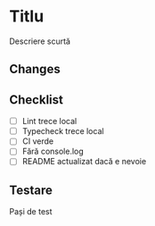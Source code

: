 # Titlu

Descriere scurtă

## Changes

<!-- Descrie modificările aduse -->

## Checklist

* [ ] Lint trece local
* [ ] Typecheck trece local
* [ ] CI verde
* [ ] Fără console.log
* [ ] README actualizat dacă e nevoie

## Testare

Pași de test

<!-- Descrie cum să testezi modificările -->
